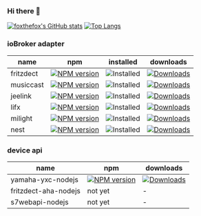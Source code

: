 ### Hi there 👋

[![foxthefox's GitHub stats](https://github-readme-stats.vercel.app/api?username=foxthefox)](https://github.com/foxthefox/github-readme-stats)
[![Top Langs](https://github-readme-stats.vercel.app/api/top-langs/?username=foxthefox&layout=compact)](https://github.com/foxthefox/github-readme-stats)

### ioBroker adapter
|name|npm|installed|downloads|
|----|---|---------|-|
|fritzdect|[![NPM version](https://img.shields.io/npm/v/iobroker.fritzdect?style=flat-square)](https://www.npmjs.com/package/iobroker.fritzdect)|![Installed](http://iobroker.live/badges/fritzdect-installed.svg)|[![Downloads](https://img.shields.io/npm/dm/iobroker.fritzdect?label=npm%20downloads&style=flat-square)](https://www.npmjs.com/package/iobroker.fritzdect)|
|musiccast|[![NPM version](https://img.shields.io/npm/v/iobroker.musiccast?style=flat-square)](https://www.npmjs.com/package/iobroker.musiccast)|![Installed](http://iobroker.live/badges/musiccast-installed.svg)|[![Downloads](https://img.shields.io/npm/dm/iobroker.musiccast?label=npm%20downloads&style=flat-square)](https://www.npmjs.com/package/iobroker.musiccast)|
|jeelink|[![NPM version](https://img.shields.io/npm/v/iobroker.jeelink?style=flat-square)](https://www.npmjs.com/package/iobroker.jeelink)|![Installed](http://iobroker.live/badges/jeelink-installed.svg)|[![Downloads](https://img.shields.io/npm/dm/iobroker.jeelink?label=npm%20downloads&style=flat-square)](https://www.npmjs.com/package/iobroker.jeelink)|
|lifx|[![NPM version](https://img.shields.io/npm/v/iobroker.lifx?style=flat-square)](https://www.npmjs.com/package/iobroker.lifx)|![Installed](http://iobroker.live/badges/lifx-installed.svg)|[![Downloads](https://img.shields.io/npm/dm/iobroker.lifx?label=npm%20downloads&style=flat-square)](https://www.npmjs.com/package/iobroker.lifx)|
|milight|[![NPM version](https://img.shields.io/npm/v/iobroker.milight?style=flat-square)](https://www.npmjs.com/package/iobroker.milight)|![Installed](http://iobroker.live/badges/milight-installed.svg)|[![Downloads](https://img.shields.io/npm/dm/iobroker.milight?label=npm%20downloads&style=flat-square)](https://www.npmjs.com/package/iobroker.milight)|
|nest|[![NPM version](https://img.shields.io/npm/v/iobroker.nest?style=flat-square)](https://www.npmjs.com/package/iobroker.nest)|![Installed](http://iobroker.live/badges/nest-installed.svg)|[![Downloads](https://img.shields.io/npm/dm/iobroker.nest?label=npm%20downloads&style=flat-square)](https://www.npmjs.com/package/iobroker.nest)|

### device api
|name|npm|downloads|
|----|---|---------|
|yamaha-yxc-nodejs|[![NPM version](https://img.shields.io/npm/v/yamaha-yxc-nodejs?style=flat-square)](https://www.npmjs.com/package/yamaha-yxc-nodejs)|[![Downloads](https://img.shields.io/npm/dm/yamaha-yxc-nodejs?label=npm%20downloads&style=flat-square)](https://www.npmjs.com/package/yamaha-yxc-nodejs)|
|fritzdect-aha-nodejs|not yet|-|
|s7webapi-nodejs|not yet|-|

<!--
**foxthefox/foxthefox** is a ✨ _special_ ✨ repository because its `README.md` (this file) appears on your GitHub profile.

Here are some ideas to get you started:

- 🔭 I’m currently working on ...
- 🌱 I’m currently learning ...
- 👯 I’m looking to collaborate on ...
- 🤔 I’m looking for help with ...
- 💬 Ask me about ...
- 📫 How to reach me: ...
- 😄 Pronouns: ...
- ⚡ Fun fact: ...

[![NPM version](https://img.shields.io/npm/v/iobroker.${packageName}?style=flat-square)](https://www.npmjs.com/package/iobroker.${packageName})
![Beta](https://img.shields.io/npm/v/iobroker.${packageName}.svg?color=red&label=beta)
![Stable](http://iobroker.live/badges/${packageName}-stable.svg)
![Installed](http://iobroker.live/badges/${packageName}-installed.svg)
[![Downloads](https://img.shields.io/npm/dm/iobroker.${packageName}?label=npm%20downloads&style=flat-square)](https://www.npmjs.com/package/iobroker.${packageName})


-->
